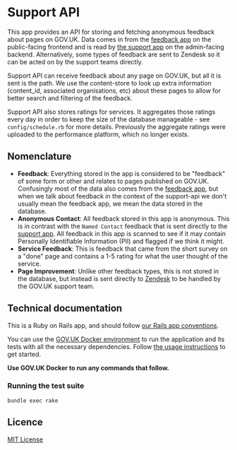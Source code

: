 # Support API

This app provides an API for storing and fetching anonymous feedback about pages on GOV.UK. Data
comes in from the [feedback app][feedback] on the public-facing frontend and is read by [the
support app][support] on the admin-facing backend. Alternatively, some types of feedback are sent
to Zendesk so it can be acted on by the support teams directly.

Support API can receive feedback about any page on GOV.UK, but all it is sent is the path.  We use the
content-store to look up extra information (content_id, associated organisations, etc) about these pages
to allow for better search and filtering of the feedback.

Support API also stores ratings for services. It aggregates those ratings every day in order to keep
the size of the database manageable - see `config/schedule.rb` for more details. Previously the aggregate
ratings were uploaded to the performance platform, which no longer exists.

## Nomenclature

- **Feedback**: Everything stored in the app is considered to be "feedback" of some form or other and
  relates to pages published on GOV.UK.  Confusingly most of the data also comes from the [feedback
  app][feedback], but when we talk about feedback in the context of the support-api we don't usually
  mean the feedback app, we mean the data stored in the database.
- **Anonymous Contact**: All feedback stored in this app is anonymous.  This is in contrast with the
  `Named Contact` feedback that is sent directly to the [support app][support].  All feedback in this
  app is scanned to see if it may contain Personally Identifiable Information (PII) and flagged if we
  think it might.
- **Service Feedback**: This is feedback that came from the short survey on a "done" page and contains
  a 1-5 rating for what the user thought of the service.
- **Page Improvement**: Unlike other feedback types, this is not stored in the database, but instead
  is sent directly to [Zendesk][zendesk] to be handled by the GOV.UK support team.

## Technical documentation

This is a Ruby on Rails app, and should follow [our Rails app conventions](https://docs.publishing.service.gov.uk/manual/conventions-for-rails-applications.html).

You can use the [GOV.UK Docker environment](https://github.com/alphagov/govuk-docker) to run the application and its tests with all the necessary dependencies. Follow [the usage instructions](https://github.com/alphagov/govuk-docker#usage) to get started.

**Use GOV.UK Docker to run any commands that follow.**

### Running the test suite

`bundle exec rake`

## Licence

[MIT License](LICENCE)

[feedback]: https://github.com/alphagov/feedback
[support]: https://github.com/alphagov/support
[zendesk]: https://govuk.zendesk.com

